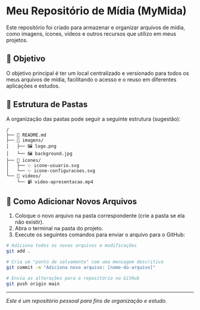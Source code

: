 # Meu Repositório de Mídia (MyMida)

Este repositório foi criado para armazenar e organizar arquivos de mídia, como imagens, ícones, vídeos e outros recursos que utilizo em meus projetos.

## 🎯 Objetivo

O objetivo principal é ter um local centralizado e versionado para todos os meus arquivos de mídia, facilitando o acesso e o reuso em diferentes aplicações e estudos.

## 📂 Estrutura de Pastas

A organização das pastas pode seguir a seguinte estrutura (sugestão):

```
/
├── 📄 README.md
├── 📁 imagens/
│   ├── 🖼️ logo.png
│   └── 🖼️ background.jpg
├── 📁 icones/
│   ├── ✨ icone-usuario.svg
│   └── ✨ icone-configuracoes.svg
└── 📁 videos/
    └── 📹 video-apresentacao.mp4
```

## 🚀 Como Adicionar Novos Arquivos

1.  Coloque o novo arquivo na pasta correspondente (crie a pasta se ela não existir).
2.  Abra o terminal na pasta do projeto.
3.  Execute os seguintes comandos para enviar o arquivo para o GitHub:

```bash
# Adiciona todos os novos arquivos e modificações
git add .

# Cria um "ponto de salvamento" com uma mensagem descritiva
git commit -m "Adiciona novo arquivo: [nome-do-arquivo]"

# Envia as alterações para o repositório no GitHub
git push origin main
```

---

*Este é um repositório pessoal para fins de organização e estudo.*
